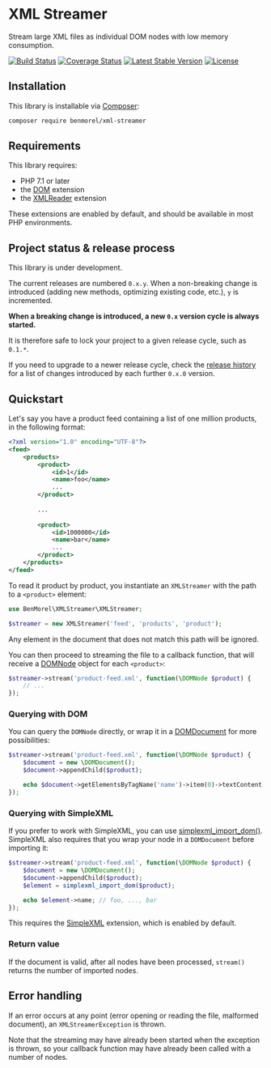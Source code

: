 # XML Streamer

Stream large XML files as individual DOM nodes with low memory consumption.

[![Build Status](https://secure.travis-ci.org/BenMorel/XMLStreamer.svg?branch=master)](http://travis-ci.org/BenMorel/XMLStreamer)
[![Coverage Status](https://coveralls.io/repos/BenMorel/XMLStreamer/badge.svg?branch=master)](https://coveralls.io/r/BenMorel/XMLStreamer?branch=master)
[![Latest Stable Version](https://poser.pugx.org/benmorel/xml-streamer/v/stable)](https://packagist.org/packages/benmorel/xml-streamer)
[![License](https://img.shields.io/badge/license-MIT-blue.svg)](http://opensource.org/licenses/MIT)

## Installation

This library is installable via [Composer](https://getcomposer.org/):

```bash
composer require benmorel/xml-streamer
```

## Requirements

This library requires:

- PHP 7.1 or later
- the [DOM](http://php.net/manual/en/book.dom.php) extension
- the [XMLReader](http://php.net/manual/en/book.xmlreader.php) extension

These extensions are enabled by default, and should be available in most PHP environments.

## Project status & release process

This library is under development.

The current releases are numbered `0.x.y`. When a non-breaking change is introduced (adding new methods, optimizing
existing code, etc.), `y` is incremented.

**When a breaking change is introduced, a new `0.x` version cycle is always started.**

It is therefore safe to lock your project to a given release cycle, such as `0.1.*`.

If you need to upgrade to a newer release cycle, check the [release history](https://github.com/BenMorel/XMLStreamer/releases)
for a list of changes introduced by each further `0.x.0` version.

## Quickstart

Let's say you have a product feed containing a list of one million products, in the following format:

```xml
<?xml version="1.0" encoding="UTF-8"?>
<feed>
    <products>
        <product>
            <id>1</id>
            <name>foo</name>
            ...
        </product>
    
        ...
    
        <product>
            <id>1000000</id>
            <name>bar</name>
            ...
        </product>
    </products>
</feed>
```

To read it product by product, you instantiate an `XMLStreamer` with the path to a `<product>` element:

```php
use BenMorel\XMLStreamer\XMLStreamer;

$streamer = new XMLStreamer('feed', 'products', 'product');
```

Any element in the document that does not match this path will be ignored.

You can then proceed to streaming the file to a callback function, that will receive a [DOMNode](http://php.net/manual/en/class.domnode.php) object for each `<product>`:

```php
$streamer->stream('product-feed.xml', function(\DOMNode $product) {
    // ...
});
```

### Querying with DOM

You can query the `DOMNode` directly, or wrap it in a [DOMDocument](http://php.net/manual/en/class.domdocument.php) for more possibilities:

```php
$streamer->stream('product-feed.xml', function(\DOMNode $product) {
    $document = new \DOMDocument();
    $document->appendChild($product);

    echo $document->getElementsByTagName('name')->item(0)->textContent; // foo, ..., bar
});
```

### Querying with SimpleXML

If you prefer to work with SimpleXML, you can use [simplexml_import_dom()](http://php.net/manual/en/function.simplexml-import-dom.php). SimpleXML also requires that you wrap your node in a `DOMDocument` before importing it:

```php
$streamer->stream('product-feed.xml', function(\DOMNode $product) {
    $document = new \DOMDocument();
    $document->appendChild($product);
    $element = simplexml_import_dom($product);

    echo $element->name; // foo, ..., bar
});
```

This requires the [SimpleXML](http://php.net/manual/en/book.simplexml.php) extension, which is enabled by default.

### Return value

If the document is valid, after all nodes have been processed, `stream()` returns the number of imported nodes.

## Error handling

If an error occurs at any point (error opening or reading the file, malformed document), an `XMLStreamerException` is thrown.

Note that the streaming may have already been started when the exception is thrown, so your callback function may have already been called with a number of nodes.

